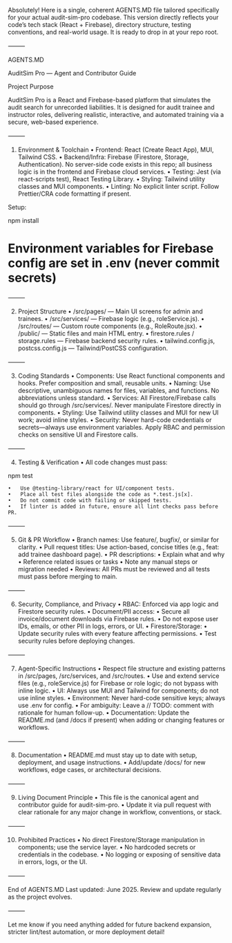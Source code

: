 Absolutely! Here is a single, coherent AGENTS.MD file tailored specifically for your actual audit-sim-pro codebase. This version directly reflects your code’s tech stack (React + Firebase), directory structure, testing conventions, and real-world usage. It is ready to drop in at your repo root.

⸻

AGENTS.MD

AuditSim Pro — Agent and Contributor Guide

Project Purpose

AuditSim Pro is a React and Firebase-based platform that simulates the audit search for unrecorded liabilities. It is designed for audit trainee and instructor roles, delivering realistic, interactive, and automated training via a secure, web-based experience.

⸻

1. Environment & Toolchain
	•	Frontend: React (Create React App), MUI, Tailwind CSS.
	•	Backend/Infra: Firebase (Firestore, Storage, Authentication).
No server-side code exists in this repo; all business logic is in the frontend and Firebase cloud services.
	•	Testing: Jest (via react-scripts test), React Testing Library.
	•	Styling: Tailwind utility classes and MUI components.
	•	Linting: No explicit linter script. Follow Prettier/CRA code formatting if present.

Setup:

npm install
# Environment variables for Firebase config are set in .env (never commit secrets)


⸻

2. Project Structure
	•	/src/pages/ — Main UI screens for admin and trainees.
	•	/src/services/ — Firebase logic (e.g., roleService.js).
	•	/src/routes/ — Custom route components (e.g., RoleRoute.jsx).
	•	/public/ — Static files and main HTML entry.
	•	firestore.rules / storage.rules — Firebase backend security rules.
	•	tailwind.config.js, postcss.config.js — Tailwind/PostCSS configuration.

⸻

3. Coding Standards
	•	Components: Use React functional components and hooks. Prefer composition and small, reusable units.
	•	Naming: Use descriptive, unambiguous names for files, variables, and functions. No abbreviations unless standard.
	•	Services: All Firestore/Firebase calls should go through /src/services/. Never manipulate Firestore directly in components.
	•	Styling: Use Tailwind utility classes and MUI for new UI work; avoid inline styles.
	•	Security: Never hard-code credentials or secrets—always use environment variables. Apply RBAC and permission checks on sensitive UI and Firestore calls.

⸻

4. Testing & Verification
	•	All code changes must pass:

npm test


	•	Use @testing-library/react for UI/component tests.
	•	Place all test files alongside the code as *.test.js[x].
	•	Do not commit code with failing or skipped tests.
	•	If linter is added in future, ensure all lint checks pass before PR.

⸻

5. Git & PR Workflow
	•	Branch names:
Use feature/<desc>, bugfix/<desc>, or similar for clarity.
	•	Pull request titles:
Use action-based, concise titles (e.g., feat: add trainee dashboard page).
	•	PR descriptions:
	•	Explain what and why
	•	Reference related issues or tasks
	•	Note any manual steps or migration needed
	•	Reviews:
All PRs must be reviewed and all tests must pass before merging to main.

⸻

6. Security, Compliance, and Privacy
	•	RBAC: Enforced via app logic and Firestore security rules.
	•	Document/PII access:
	•	Secure all invoice/document downloads via Firebase rules.
	•	Do not expose user IDs, emails, or other PII in logs, errors, or UI.
	•	Firestore/Storage:
	•	Update security rules with every feature affecting permissions.
	•	Test security rules before deploying changes.

⸻

7. Agent-Specific Instructions
	•	Respect file structure and existing patterns in /src/pages, /src/services, and /src/routes.
	•	Use and extend service files (e.g., roleService.js) for Firebase or role logic; do not bypass with inline logic.
	•	UI: Always use MUI and Tailwind for components; do not use inline styles.
	•	Environment: Never hard-code sensitive keys; always use .env for config.
	•	For ambiguity: Leave a // TODO: comment with rationale for human follow-up.
	•	Documentation: Update the README.md (and /docs if present) when adding or changing features or workflows.

⸻

8. Documentation
	•	README.md must stay up to date with setup, deployment, and usage instructions.
	•	Add/update /docs/ for new workflows, edge cases, or architectural decisions.

⸻

9. Living Document Principle
	•	This file is the canonical agent and contributor guide for audit-sim-pro.
	•	Update it via pull request with clear rationale for any major change in workflow, conventions, or stack.

⸻

10. Prohibited Practices
	•	No direct Firestore/Storage manipulation in components; use the service layer.
	•	No hardcoded secrets or credentials in the codebase.
	•	No logging or exposing of sensitive data in errors, logs, or the UI.

⸻

End of AGENTS.MD
Last updated: June 2025. Review and update regularly as the project evolves.

⸻

Let me know if you need anything added for future backend expansion, stricter lint/test automation, or more deployment detail!